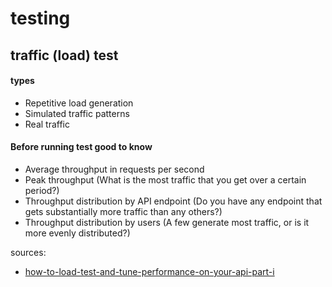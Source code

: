 # testing

## traffic (load) test

#### types

* Repetitive load generation
* Simulated traffic patterns
* Real traffic

#### Before running test good to know

* Average throughput in requests per second
* Peak throughput (What is the most traffic that you get over a certain period?)
* Throughput distribution by API endpoint (Do you have any endpoint that gets substantially more traffic than any others?)
* Throughput distribution by users (A few generate most traffic, or is it more evenly distributed?)


sources:

* [how-to-load-test-and-tune-performance-on-your-api-part-i](https://www.3scale.net/2015/04/how-to-load-test-and-tune-performance-on-your-api-part-i/)
